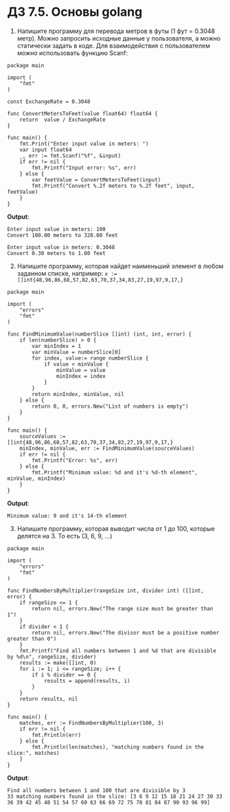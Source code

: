 # ДЗ 7.5. Основы golang

1) Напишите программу для перевода метров в футы (1 фут = 0.3048 метр). 
   Можно запросить исходные данные у пользователя, а можно статически 
   задать в коде. Для взаимодействия с пользователем можно использовать 
   функцию Scanf:
```
package main

import (
	"fmt"
)

const ExchangeRate = 0.3048

func ConvertMetersToFeet(value float64) float64 {
	return  value / ExchangeRate
}

func main() {
	fmt.Print("Enter input value in meters: ")
	var input float64
	_, err := fmt.Scanf("%f", &input)
	if err != nil {
		fmt.Printf("Input error: %s", err)
	} else {
		var feetValue = ConvertMetersToFeet(input)
		fmt.Printf("Convert %.2f meters to %.2f feet", input, feetValue)
	}
}

```
__Output__:
```commandline
Enter input value in meters: 100
Convert 100.00 meters to 328.08 feet

Enter input value in meters: 0.3048
Convert 0.30 meters to 1.00 feet
```

2) Напишите программу, которая найдет наименьший элемент в любом заданном 
   списке, например: ```x := []int{48,96,86,68,57,82,63,70,37,34,83,27,19,97,9,17,}```
```
package main

import (
	"errors"
	"fmt"
)

func FindMinimumValue(numberSlice []int) (int, int, error) {
	if len(numberSlice) > 0 {
		var minIndex = 1
		var minValue = numberSlice[0]
		for index, value:= range numberSlice {
			if value < minValue {
				minValue = value
				minIndex = index
			}
		}
		return minIndex, minValue, nil
	} else {
		return 0, 0, errors.New("List of numbers is empty")
	}
}

func main() {
	sourceValues := []int{48,96,86,68,57,82,63,70,37,34,83,27,19,97,9,17,}
	minIndex, minValue, err := FindMinimumValue(sourceValues)
	if err != nil {
		fmt.Printf("Error: %s", err)
	} else {
		fmt.Printf("Minimum value: %d and it's %d-th element", minValue, minIndex)
	}
}

```
__Output__:
```commandline
Minimum value: 9 and it's 14-th element
```

3) Напишите программу, которая выводит числа от 1 до 100, 
   которые делятся на 3. То есть (3, 6, 9, …)
```
package main

import (
	"errors"
	"fmt"
)

func FindNumbersByMultiplier(rangeSize int, divider int) ([]int, error) {
	if rangeSize <= 1 {
		return nil, errors.New("The range size must be greater than 1")
	}
	if divider < 1 {
		return nil, errors.New("The divisor must be a positive number greater than 0")
	}
	fmt.Printf("Find all numbers between 1 and %d that are divisible by %d\n", rangeSize, divider)
	results := make([]int, 0)
	for i := 1; i <= rangeSize; i++ {
		if i % divider == 0 {
			results = append(results, i)
		}
	}
	return results, nil
}

func main() {
	matches, err := FindNumbersByMultiplier(100, 3)
	if err != nil {
		fmt.Println(err)
	} else {
		fmt.Println(len(matches), "matching numbers found in the slice:", matches)
	}
}

```

__Output__: 
```commandline
Find all numbers between 1 and 100 that are divisible by 3
33 matching numbers found in the slice: [3 6 9 12 15 18 21 24 27 30 33 36 39 42 45 48 51 54 57 60 63 66 69 72 75 78 81 84 87 90 93 96 99]
```